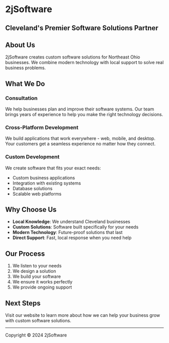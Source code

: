 # 2jSoftware
## Cleveland's Premier Software Solutions Partner

## About Us
2jSoftware creates custom software solutions for Northeast Ohio businesses. We combine modern technology with local support to solve real business problems.

## What We Do

### Consultation
We help businesses plan and improve their software systems. Our team brings years of experience to help you make the right technology decisions.

### Cross-Platform Development
We build applications that work everywhere - web, mobile, and desktop. Your customers get a seamless experience no matter how they connect.

### Custom Development
We create software that fits your exact needs:
- Custom business applications
- Integration with existing systems
- Database solutions
- Scalable web platforms

## Why Choose Us

- **Local Knowledge**: We understand Cleveland businesses
- **Custom Solutions**: Software built specifically for your needs
- **Modern Technology**: Future-proof solutions that last
- **Direct Support**: Fast, local response when you need help

## Our Process
1. We listen to your needs
2. We design a solution
3. We build your software
4. We ensure it works perfectly
5. We provide ongoing support

## Next Steps
Visit our website to learn more about how we can help your business grow with custom software solutions.

---
Copyright © 2024 2jSoftware
